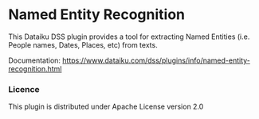 # Named Entity Recognition

This Dataiku DSS plugin provides a tool for extracting Named Entities (i.e. People names, Dates, Places, etc) from texts.

Documentation: https://www.dataiku.com/dss/plugins/info/named-entity-recognition.html

### Licence
This plugin is distributed under Apache License version 2.0
